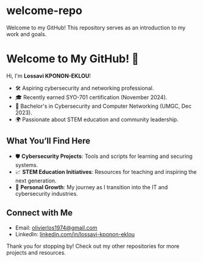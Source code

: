 # welcome-repo
Welcome to my GitHub! This repository serves as an introduction to my work and goals.
# Welcome to My GitHub! 👋  

Hi, I'm **Lossavi KPONON-EKLOU**!  
- 🛠️ Aspiring cybersecurity and networking professional.  
- 🎓 Recently earned SYO-701 certification (November 2024).  
- 🌟 Bachelor's in Cybersecurity and Computer Networking (UMGC, Dec 2023).  
- 🌍 Passionate about STEM education and community leadership.  

## What You’ll Find Here  
- 🛡️ **Cybersecurity Projects**: Tools and scripts for learning and securing systems.  
- 📈 **STEM Education Initiatives**: Resources for teaching and inspiring the next generation.  
- 🚀 **Personal Growth**: My journey as I transition into the IT and cybersecurity industries.  

## Connect with Me  
- Email: [olivierlos1974@gmail.com](mailto:olivierlos1974@gmail.com)  
- LinkedIn: [linkedin.com/in/lossavi-kponon-eklou](https://linkedin.com/in/lossavi-kponon-eklou)  

Thank you for stopping by! Check out my other repositories for more projects and resources.  
